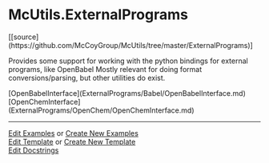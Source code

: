 # <a id="McUtils.ExternalPrograms">McUtils.ExternalPrograms</a> 
<div class="docs-source-link" markdown="1">
[[source](https://github.com/McCoyGroup/McUtils/tree/master/ExternalPrograms)]
</div>
    
Provides some support for working with the python bindings for external programs, like OpenBabel
Mostly relevant for doing format conversions/parsing, but other utilities do exist.

<div class="container alert alert-secondary bg-light">
  <div class="row">
   <div class="col" markdown="1">
[OpenBabelInterface](ExternalPrograms/Babel/OpenBabelInterface.md)   
</div>
   <div class="col" markdown="1">
[OpenChemInterface](ExternalPrograms/OpenChem/OpenChemInterface.md)   
</div>
   <div class="col" markdown="1">
   
</div>
</div>
</div>







___

[Edit Examples](https://github.com/McCoyGroup/McUtils/edit/master/ci/examples/McUtils/ExternalPrograms.md) or 
[Create New Examples](https://github.com/McCoyGroup/McUtils/new/master/?filename=ci/examples/McUtils/ExternalPrograms.md) <br/>
[Edit Template](https://github.com/McCoyGroup/McUtils/edit/master/ci/docs/McUtils/ExternalPrograms.md) or 
[Create New Template](https://github.com/McCoyGroup/McUtils/new/master/?filename=ci/docs/templates/McUtils/ExternalPrograms.md) <br/>
[Edit Docstrings](https://github.com/McCoyGroup/McUtils/edit/master/ExternalPrograms/__init__.py?message=Update%20Docs)